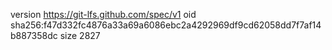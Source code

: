 version https://git-lfs.github.com/spec/v1
oid sha256:f47d332fc4876a33a69a6086ebc2a4292969df9cd62058dd7f7af14b887358dc
size 2827
